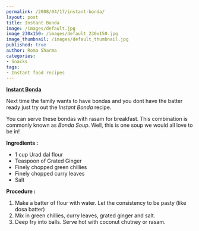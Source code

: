 ```yaml
--- 
permalink: /2008/04/17/instant-bonda/
layout: post
title: Instant Bonda
image: /images/default.jpg
image_230x150: /images/default_230x150.jpg
image_thumbnail: /images/default_thumbnail.jpg
published: true
author: Roma Sharma
categories: 
- Snacks
tags:
- Instant food recipes
---
```

<span style="text-decoration:underline;"><strong>Instant Bonda</strong></span>

Next time the family wants to have bondas and you dont have the batter ready just try out the <em>Instant Bonda</em> recipe.

You can serve these bondas with rasam for breakfast. This combination is commonly known as <em>Bonda Soup</em>. Well, this is one soup we would all love to be in!

<strong>Ingredients :</strong>
<ul>
	<li>1 cup Urad dal flour</li>
	<li>Teaspoon of Grated Ginger</li>
	<li>Finely chopped green chillies</li>
	<li>Finely chopped curry leaves</li>
	<li>Salt</li>
</ul>
<strong>Procedure :</strong>
<ol>
	<li> Make a batter of flour with water. Let the consistency to be pasty (like dosa batter)</li>
	<li>Mix in green chillies, curry leaves, grated ginger and salt.</li>
	<li>Deep fry into balls. Serve hot with coconut chutney or rasam.</li>
</ol>
